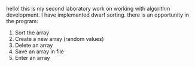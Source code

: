 hello! this is my second laboratory work on working with algorithm development.
I have implemented dwarf sorting. there is an opportunity in the program:
1. Sort the array
2. Create a new array (random values)
3. Delete an array
4. Save an array in file
5. Enter an array
